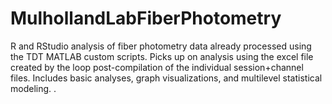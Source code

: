 # MulhollandLabFiberPhotometry
R and RStudio analysis of fiber photometry data already processed using the TDT MATLAB custom scripts. Picks up on analysis using the excel file created by the loop post-compilation of the individual session+channel files. Includes basic analyses, graph visualizations, and multilevel statistical modeling. . 
